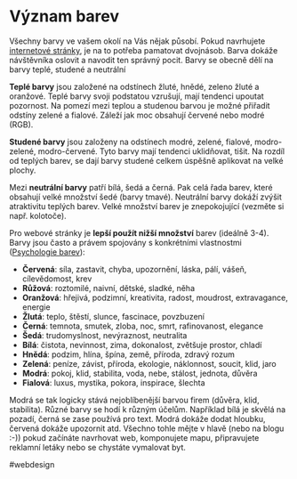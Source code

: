 # Význam barev

Všechny barvy ve vašem okolí na Vás nějak působí. Pokud navrhujete [internetové stránky](https://ozana.cz "Internetové stránky"), je na to potřeba pamatovat dvojnásob. Barva dokáže návštěvníka oslovit a navodit ten správný pocit. Barvy se obecně dělí na barvy teplé, studené a neutrální

**Teplé barvy** jsou založené na odstínech žluté, hnědé, zeleno žluté a oranžové. Teplé barvy svoji podstatou vzrušují, mají tendenci upoutat pozornost. Na pomezí mezi teplou a studenou barvou je možné přiřadit odstíny zelené a fialové. Záleží jak moc obsahují červené nebo modré (RGB).

**Studené barvy** jsou založeny na odstínech modré, zelené, fialové, modro-zelené, modro-červené. Tyto barvy mají tendenci uklidňovat, tišit. Na rozdíl od teplých barev, se dají barvy studené celkem úspěšně aplikovat na velké plochy.

Mezi **neutrální barvy** patří bílá, šedá a černá. Pak celá řada barev, které obsahují velké množství šedé (barvy tmavé). Neutrální barvy dokáží zvýšit atraktivitu teplých barev. Velké množství barev je znepokojující (vezměte si např. kolotoče).

Pro webové stránky je **lepší použít nižší množství** barev (ideálně 3-4). Barvy jsou často a právem spojovány s konkrétními vlastnostmi ([Psychologie barev](http://www.webdesign.org/web/web-design-basics/color-theory/color-psychology-quick-reference-cards.13826.html "Barvy a jejich význam")):

- **Červená**: síla, zastavit, chyba, upozornění, láska, pálí, vášeň, cílevědomost, krev
- **Růžová**: roztomilé, naivní, dětské, sladké, něha
- **Oranžová**: hřejivá, podzimní, kreativita, radost, moudrost, extravagance, energie
- **Žlutá**: teplo, štěstí, slunce, fascinace, povzbuzení
- **Černá**: temnota, smutek, zloba, noc, smrt, rafinovanost, elegance
- **Šedá**: trudomyslnost, nevýraznost, neutralita
- **Bílá**: čistota, nevinnost, zima, dokonalost, zvětšuje prostor, chladí
- **Hnědá**: podzim, hlína, špína, země, příroda, zdravý rozum
- **Zelená**: peníze, závist, příroda, ekologie, náklonnost, soucit, klid, jaro
- **Modrá**: pokoj, klid, stabilita, voda, nebe, stálost, jednota, důvěra
- **Fialová**: luxus, mystika, pokora, inspirace, šlechta

Modrá se tak logicky stává nejoblíbenější barvou firem (důvěra, klid, stabilita). Různé barvy se hodí k různým účelům. Například bílá je skvělá na pozadí, černá se zase používá pro text. Modrá dokáže dodat hloubku, červená dokáže upozornit atd. Všechno tohle mějte v hlavě (nebo na blogu :-)) pokud začínáte navrhovat web, komponujete mapu, připravujete reklamní letáky nebo se chystáte vymalovat byt.

#webdesign 